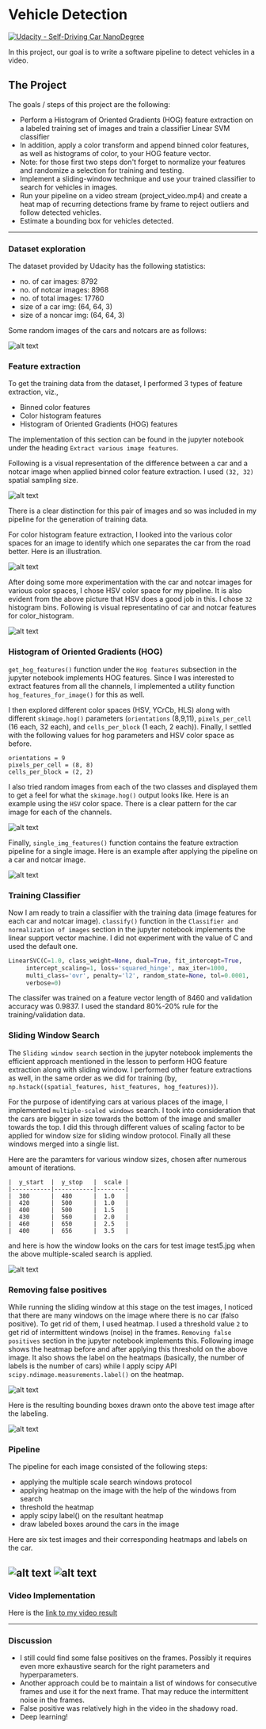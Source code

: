 # Vehicle Detection
[![Udacity - Self-Driving Car NanoDegree](https://s3.amazonaws.com/udacity-sdc/github/shield-carnd.svg)](http://www.udacity.com/drive)


In this project, our goal is to write a software pipeline to detect vehicles in a video.


The Project
---

The goals / steps of this project are the following:

* Perform a Histogram of Oriented Gradients (HOG) feature extraction on a labeled training set of images and train a classifier Linear SVM classifier
* In addition, apply a color transform and append binned color features, as well as histograms of color, to your HOG feature vector.
* Note: for those first two steps don't forget to normalize your features and randomize a selection for training and testing.
* Implement a sliding-window technique and use your trained classifier to search for vehicles in images.
* Run your pipeline on a video stream (project_video.mp4) and create a heat map of recurring detections frame by frame to reject outliers and follow detected vehicles.
* Estimate a bounding box for vehicles detected.


[//]: # (Image References)
[image1]: ./output_images/sample.png "Sample car notcar images"
[image2]: ./output_images/bin_spatial.png "Bin spatial"
[image3]: ./output_images/color_spaces.png "Color spaces"
[image4]: ./output_images/col_hist.png "Color histogram"
[image5]: ./output_images/hog.png "Hog example"
[image6]: ./output_images/all_features.png "All features of an image"
[image7]: ./output_images/multiscale.png "multiscale search"
[image8]: ./output_images/heatmap.png "Heatmap, threshold, label"
[image9]: ./output_images/detection.png "Final boxes around cars"
[image10]: ./output_images/test_1.png "Final bounding boxes around cars"
[image11]: ./output_images/test_2.png "Final bounding boxes around cars"
[video1]: ./project_video_output.mp4 "My output video"


---

### Dataset exploration

The dataset provided by Udacity has the following statistics:
* no. of car images:  8792
* no. of notcar images:  8968
* no. of total images:  17760
* size of a car img:  (64, 64, 3)
* size of a noncar img:  (64, 64, 3)

Some random images of the cars and notcars are as follows:

![alt text][image1]


### Feature extraction

To get the training data from the dataset, I performed 3 types of feature extraction, viz.,
* Binned color features
* Color histogram features
* Histogram of Oriented Gradients (HOG) features

The implementation of this section can be found in the jupyter notebook under the heading `Extract various image features`.

Following is a visual representation of the difference between a car and a notcar image when applied binned color feature extraction. I used `(32, 32)` spatial sampling size.

![alt text][image2]

There is a clear distinction for this pair of images and so was included in my pipeline for the generation of training data.

For color histogram feature extraction, I looked into the various color spaces for an image to identify which one separates the car from the road better. Here is an illustration.

![alt text][image3]

After doing some more experimentation with the car and notcar images for various color spaces, I chose HSV color space for my pipeline. It is also evident from the above picture that HSV does a good job in this. I chose `32` histogram bins. Following is visual representatino of car and notcar features for color_histogram.

![alt text][image4]



### Histogram of Oriented Gradients (HOG)

<!-- #### 1. Explain how (and identify where in your code) you extracted HOG features from the training images. -->

`get_hog_features()` function under the `Hog features` subsection in the jupyter notebook implements HOG features. Since I was interested to extract features from all the channels, I implemented a utility function `hog_features_for_image()` for this as well.

I then explored different color spaces (HSV, YCrCb, HLS) along with different `skimage.hog()` parameters (`orientations` (8,9,11), `pixels_per_cell` (16 each, 32 each), and `cells_per_block` (1 each, 2 each)). Finally, I settled with the following values for hog parameters and HSV color space as before.
```
orientations = 9
pixels_per_cell = (8, 8)
cells_per_block = (2, 2)
```
I also tried random images from each of the two classes and displayed them to get a feel for what the `skimage.hog()` output looks like. Here is an example using the `HSV` color space. There is a clear pattern for the car image for each of the channels.

![alt text][image5]


Finally, `single_img_features()` function contains the feature extraction pipeline for a single image. Here is an example after applying the pipeline on a car and notcar image.

![alt text][image6]



### Training Classifier

Now I am ready to train a classifier with the training data (image features for each car and notcar image). `classify()` function in the `Classifier and normalization of images` section in the jupyter notebook implements the linear support vector machine. I did not experiment with the value of C and used the default one.
```python
LinearSVC(C=1.0, class_weight=None, dual=True, fit_intercept=True,
     intercept_scaling=1, loss='squared_hinge', max_iter=1000,
     multi_class='ovr', penalty='l2', random_state=None, tol=0.0001,
     verbose=0)
```
The classifer was trained on a feature vector length of 8460 and validation accuracy was 0.9837. I used the standard 80%-20% rule for the training/validation data.



### Sliding Window Search

The `Sliding window search` section in the jupyter notebook implements the efficient approach mentioned in the lesson to perform HOG feature extraction along with sliding window. I performed other feature extractions as well, in the same order as we did for training (by, `np.hstack((spatial_features, hist_features, hog_features))`).

For the purpose of identifying cars at various places of the image, I implemented `multiple-scaled windows` search. I took into consideration that the cars are bigger in size towards the bottom of the image and smaller towards the top. I did this through different values of scaling factor to be applied for window size for sliding window protocol. Finally all these windows merged into a single list.

Here are the paramters for various window sizes, chosen after numerous amount of iterations.
```
|  y_start  |  y_stop   |  scale |
|-----------|-----------|--------|
|  380      |  480      |  1.0   |
|  420      |  500      |  1.0   |
|  400      |  500      |  1.5   |
|  430      |  560      |  2.0   |
|  460      |  650      |  2.5   |
|  400      |  656      |  3.5   |
```
and here is how the window looks on the cars for test image test5.jpg when the above multiple-scaled search is applied.

![alt text][image7]



### Removing false positives

While running the sliding window at this stage on the test images, I noticed that there are many windows on the image where there is no car (falso positive). To get rid of them, I used heatmap. I used a threshold value `2` to get rid of intermittent windows (noise) in the frames. `Removing false positives` section in the jupyter notebook implements this. Following image shows the heatmap before and after applying this threshold on the above image. It also shows the label on the heatmaps (basically, the number of labels is the number of cars) while I apply scipy API `scipy.ndimage.measurements.label()` on the heatmap.

![alt text][image8]

Here is the resulting bounding boxes drawn onto the above test image after the labeling.

![alt text][image9]



### Pipeline

The pipeline for each image consisted of the following steps:
* applying the multiple scale search windows protocol
* applying heatmap on the image with the help of the windows from search
* threshold the heatmap
* apply scipy label() on the resultant heatmap
* draw labeled boxes around the cars in the image

Here are six test images and their corresponding heatmaps and labels on the car.

![alt text][image10]
![alt text][image11]
---


### Video Implementation

Here is the [link to my video result](./project_video_output.mp4)

---


### Discussion

* I still could find some false positives on the frames. Possibly it requires even more exhaustive search for the right parameters and hyperparameters.
* Another approach could be to maintain a list of windows for consecutive frames and use it for the next frame. That may reduce the intermittent noise in the frames.
* False positive was relatively high in the video in the shadowy road.
* Deep learning!

